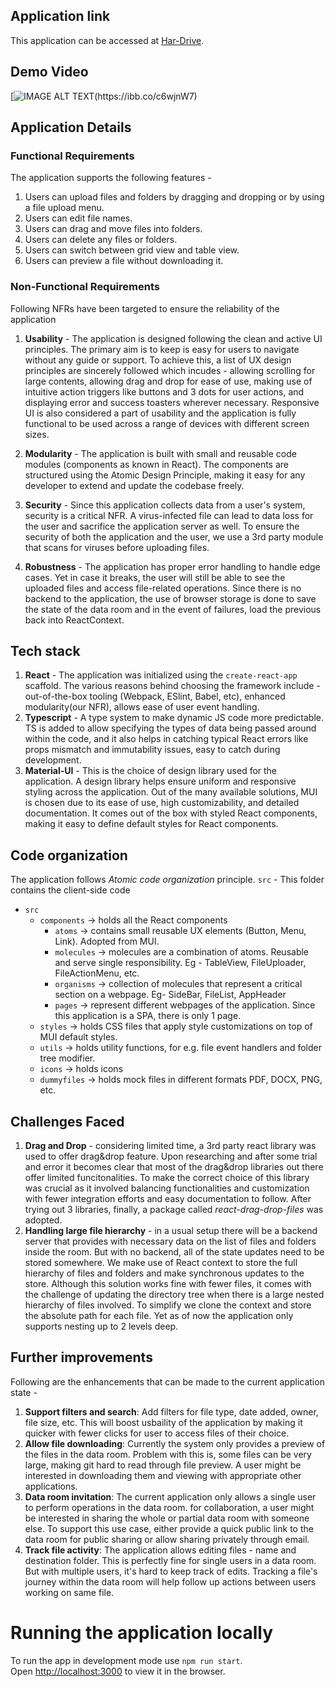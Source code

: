 ## Application link

This application can be accessed at [Har-Drive](https://har-drive.netlify.app/).

## Demo Video

[![IMAGE ALT TEXT(https://ibb.co/c6wjnW7)](https://youtu.be/SXLMcNh-vBw)

## Application Details

### Functional Requirements

The application supports the following features - 

1. Users can upload files and folders by dragging and dropping or by using a file upload menu.
2. Users can edit file names.
3. Users can drag and move files into folders.
4. Users can delete any files or folders.
5. Users can switch between grid view and table view.
6. Users can preview a file without downloading it.

### Non-Functional Requirements 

Following NFRs have been targeted to ensure the reliability of the application

1. __Usability__ - The application is designed following the clean and active UI principles. The primary aim is to keep is easy for users to navigate without any guide or support. To achieve this, a list of UX design principles are sincerely followed which incudes - allowing scrolling for large contents, allowing drag and drop for ease of use, making use of intuitive action triggers like buttons and 3 dots for user actions, and displaying error and success toasters wherever necessary. Responsive UI is also considered a part of usability and the application is fully functional to be used across a range of devices with different screen sizes.

2. __Modularity__ - The application is built with small and reusable code modules (components as known in React). The components are structured using the Atomic Design Principle, making it easy for any developer to extend and update the codebase freely.
3.  __Security__ - Since this application collects data from a user's system, security is a critical NFR. A virus-infected file can lead to data loss for the user and sacrifice the application server as well. To ensure the security of both the application and the user, we use a 3rd party module that scans for viruses before uploading files.
4.   __Robustness__ - The application has proper error handling to handle edge cases. Yet in case it breaks, the user will still be able to see the uploaded files and access file-related operations. Since there is no backend to the application, the use of browser storage is done to save the state of the data room and in the event of failures, load the previous back into ReactContext.


## Tech stack
1. __React__ - The application was initialized using the `create-react-app` scaffold. The various reasons behind choosing the framework include -  out-of-the-box tooling (Webpack, ESlint, Babel, etc), enhanced modularity(our NFR), allows ease of user event handling.
2. __Typescript__ - A type system to make dynamic JS code more predictable. TS is added to allow specifying the types of data being passed around within the code, and it also helps in catching typical React errors like props mismatch and immutability issues, easy to catch during development.
3. __Material-UI__ - This is the choice of design library used for the application. A design library helps ensure uniform and responsive styling  across the application. Out of the many available solutions, MUI is chosen due to its ease of use, high customizability, and detailed documentation. It comes out of the box with styled React components, making it easy to define default styles for React components.

  ## Code organization
The application follows _Atomic code organization_ principle.
`src` - This folder contains the client-side code
 - `src`
     - `components` -> holds all the React components
          - `atoms` -> contains small reusable UX elements (Button, Menu, Link). Adopted from MUI.
          - `molecules` -> molecules are a combination of atoms. Reusable and serve single responsibility. Eg - TableView, FileUploader, FileActionMenu, etc.
          - `organisms` -> collection of molecules that represent a critical section on a webpage. Eg- SideBar, FileList, AppHeader
          - `pages` -> represent different webpages of the application. Since this application is a SPA, there is only 1 page.
      - `styles` -> holds CSS files that apply style customizations on top of MUI default styles.
      - `utils` -> holds utility functions, for e.g. file event handlers and folder tree modifier.
      - `icons` -> holds icons
      - `dummyfiles` -> holds mock files in different formats PDF, DOCX, PNG, etc.

## Challenges Faced
1. __Drag and Drop__ - considering limited time, a 3rd party react library was used to offer drag&drop feature. Upon researching and after some trial and error it becomes clear that most of the drag&drop libraries out there offer limited funcitonalities. To make the correct choice of this library was crucial as it involved balancing functionalities and customization with fewer integration efforts and easy documentation to follow. After trying out 3 libraries, finally, a package called _react-drag-drop-files_ was adopted.
2. __Handling large file hierarchy__ - in a usual setup there will be a backend server that provides with necessary data on the list of files and folders inside the room. But with no backend, all of the state updates need to be stored somewhere. We make use of React context to store the full hierarchy of files and folders and make synchronous updates to the store. Although this solution works fine with fewer files, it comes with the challenge of updating the directory tree when there is a large nested hierarchy of files involved. To simplify we clone the context and store the absolute path for each file. Yet as of now the application only supports nesting up to 2 levels deep.

## Further improvements
Following are the enhancements that can be made to the current application state - 
1. __Support filters and search__: Add filters for file type, date added, owner, file size, etc. This will boost usbaility of the application by making it quicker with fewer clicks for user to access files of their choice.
2. __Allow file downloading__: Currently the system only provides a preview of the files in the data room. Problem with this is, some files can be very large, making git hard to read through file preview. A user might be interested in downloading them and viewing with appropriate other applications.
3. __Data room invitation__: The current application only allows a single user to perform operations in the data room. for collaboration, a user might be interested in sharing the whole or partial data room with someone else. To support this use case, either provide a quick public link to the data room for public sharing or allow sharing privately through email.
4. __Track file activity__: The application allows editing files - name and destination folder. This is perfectly fine for single users in a data room. But with multiple users, it's hard to keep track of edits. Tracking a file's journey within the data room will help follow up actions between users working on same file.
   
# Running the application locally
To run the app in development mode use `npm run start`.\
Open [http://localhost:3000](http://localhost:3000) to view it in the browser.
